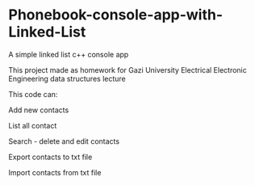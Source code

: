 # Phonebook-console-app-with-Linked-List
A simple linked list c++ console app

This project made as homework for Gazi University Electrical Electronic Engineering data structures lecture

This code can:

Add  new contacts 

List all contact 

Search - delete and edit contacts

Export contacts to txt file

Import contacts from txt file

